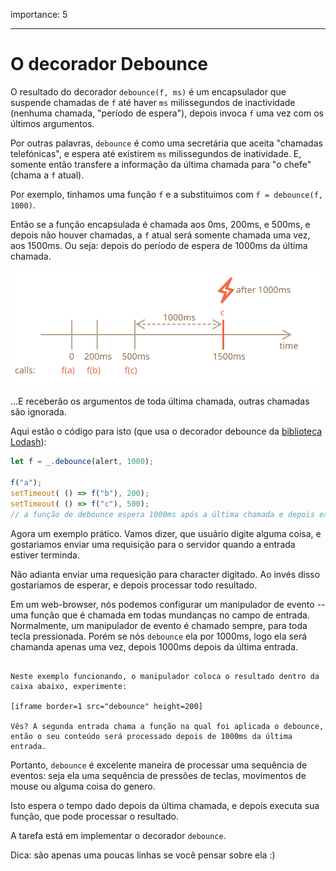 importance: 5

---

# O decorador Debounce

O resultado do decorador `debounce(f, ms)` é um encapsulador que suspende chamadas de `f` até haver `ms` milissegundos de inactividade (nenhuma chamada, "período de espera"), depois invoca `f` uma vez com os últimos argumentos.

Por outras palavras, `debounce` é como uma secretária que aceita "chamadas telefónicas", e espera até existirem `ms` milissegundos de inatividade. E, somente então transfere a informação da última chamada para "o chefe" (chama a `f` atual).

Por exemplo, tinhamos uma função `f` e a substituimos com `f = debounce(f, 1000)`.

Então se a função encapsulada é chamada aos 0ms, 200ms, e 500ms, e depois não houver chamadas, a `f` atual será somente chamada uma vez, aos 1500ms. Ou seja: depois do período de espera de 1000ms da última chamada.

![](debounce.svg)

...E receberão os argumentos de toda última chamada, outras chamadas são ignorada.

Aqui estão o código para isto (que usa o decorador debounce da [biblioteca Lodash](https://lodash.com/docs/4.17.15#debounce)):

```js
let f = _.debounce(alert, 1000);

f("a");
setTimeout( () => f("b"), 200);
setTimeout( () => f("c"), 500);
// a função de debounce espera 1000ms após a última chamada e depois executa: alert("c")
```

Agora um exemplo prático. Vamos dizer, que usuário digite alguma coisa, e gostariamos enviar uma requisição para o servidor quando a entrada estiver terminda.


Não adianta enviar uma requesição para character digitado. Ao invés disso gostariamos de esperar, e depois processar todo resultado.

Em um web-browser, nós podemos configurar um manipulador de evento -- uma função que é chamada em todas mundanças no campo de entrada. Normalmente, um manipulador de evento é chamado sempre, para toda tecla pressionada. Porém se nós `debounce` ela por 1000ms, logo ela será chamanda apenas uma vez, depois 1000ms depois da última entrada.

```online

Neste exemplo funcionando, o manipulador coloca o resultado dentro da caixa abaixo, experimente:

[iframe border=1 src="debounce" height=200]

Vês? A segunda entrada chama a função na qual foi aplicada o debounce, então o seu conteúdo será processado depois de 1000ms da última entrada.
```

Portanto, `debounce` é excelente maneira de processar uma sequência de eventos: seja ela uma sequência de pressões de teclas, movimentos de mouse ou alguma coisa do genero.

Isto espera o tempo dado depois da última chamada, e depois executa sua função, que pode processar o resultado.

A tarefa está em implementar o decorador `debounce`.

Dica: são apenas uma poucas linhas se você pensar sobre ela :)

